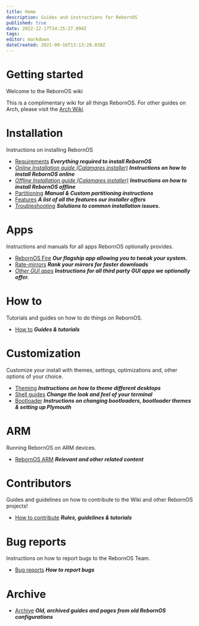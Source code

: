 ```yaml
---
title: Home
description: Guides and instructions for RebornOS
published: true
date: 2022-12-17T14:25:27.894Z
tags: 
editor: markdown
dateCreated: 2021-09-16T13:13:20.030Z
---
```


# Getting started

Welcome to the RebornOS wiki

This is a complimentary wiki for all things RebornOS. For other guides on Arch, please visit the [Arch Wiki](https://wiki.archlinux.org).

# Installation

Instructions on installing RebornOS

-   [Requirements](/en/installation/requirements) ***Everything required to install RebornOS***
-   [_Online Installation guide (Calamares installer)_](/en/installation/online) ***Instructions on how to install RebornOS online***
-   [_Offline Installation guide (Calamares installer)_](/en/installation/offline) ***Instructions on how to install RebornOS offline***
-   [Partitioning](/en/installation/partitioning) ***Manual & Custom partitioning instructions***
-   [Features](/en/installation/features) ***A list of all the features our installer offers***
-   [Troubleshooting](/en/installation/troubleshooting) ***Solutions to common installation issues.***

# Apps

Instructions and manuals for all apps RebornOS optionally provides.

-   [RebornOS Fire](/en/apps/rebornosfire) ***Our flagship app allowing you to tweak your system.***
-   [Rate-mirrors](/en/apps/rate-mirrors) ***Rank your mirrors for faster downloads***
-   [*Other GUI apps*](/en/apps) ***Instructions for all third party GUI apps we optionally offer.***

# How to

Tutorials and guides on how to do things on RebornOS.

-   [How to](/en/howto) ***Guides & tutorials***

# Customization

Customize your install with themes, settings, optimizations and, other options of your choice.

-   [Theming](/en/customization/theming) ***Instructions on how to theme different desktops***
-   [Shell guides](/en/customization/shell) ***Change the look and feel of your terminal***
-   [Bootloader](/en/customization/bootloader) ***Instructions on changing bootloaders, bootloader themes & setting up Plymouth***

# ARM

Running RebornOS on ARM devices.

-   [RebornOS ARM](/en/arm) ***Relevant and other related content***

# Contributors

Guides and guidelines on how to contribute to the Wiki and other RebornOS projects!

-   [How to contribute](/en/howto/contribute) ***Rules, guidelines & tutorials***

# Bug reports

Instructions on how to report bugs to the RebornOS Team.

-   [Bug reports](/en/howto/bugreports) ***How to report bugs***

# Archive

-   [Archive](/en/archive) ***Old, archived guides and pages from old RebornOS configurations***